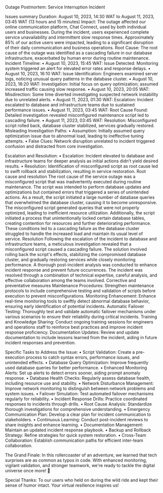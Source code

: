 Outage Postmortem: Service Interruption Incident

Issues summary
Duration: August 10, 2023, 14:30 WAT to August 11, 2023, 03:45 WAT (13 hours and 15 minutes)
Impact:
The outage affected our online communication platform, Chat Connect, used by both individual users and businesses. During the incident, users experienced complete service unavailability and intermittent slow response times. Approximately 85% of our active users were impacted, leading to a significant disruption of their daily communication and business operations.
Root Cause:
The root cause of the outage was identified as a cascading failure in our database infrastructure, exacerbated by human error during routine maintenance.
Incident Timeline:
•	August 10, 2023, 15:45 WAT: Issue Detected: Monitoring system triggered an alert for elevated error rates and response delays.
•	August 10, 2023, 16:10 WAT: Issue Identification: Engineers examined server logs, noticing unusual query patterns in the database cluster.
•	August 10, 2023, 18:20 WAT: Investigation: Initial focus on query optimization; assumed increased traffic causing slow response.
•	August 10, 2023, 20:05 WAT: Misdirection: Some time diverted investigating suspected network instability due to unrelated alerts.
•	August 11, 2023, 01:30 WAT: Escalation: Incident escalated to database and infrastructure teams due to sustained performance issues.
•	August 11, 2023, 03:45 WAT: Root Cause Found: Detailed investigation revealed misconfigured maintenance script led to cascading failure.
•	August 11, 2023, 03:45 WAT: Resolution: Misconfigured script rolled back, database cluster stabilized, services gradually restored.
Misleading Investigation Paths:
•	Assumption: Initially assumed query optimization issue due to abnormal load, leading to ineffective tuning attempts.
•	False Clues: Network disruption unrelated to incident triggered confusion and distracted from core investigation.


Escalation and Resolution:
•	Escalation: Incident elevated to database and infrastructure teams for deeper analysis as initial actions didn’t yield desired results.
•	Resolution: Identification of misconfigured script as root cause led to swift rollback and stabilization, resulting in service restoration.
Root cause and resolution
The root cause of the service outage was a misconfigured script that was inadvertently executed during routine maintenance. The script was intended to perform database updates and optimizations but contained errors that triggered a series of unintended actions. As a result, the script initiated a large number of database queries that overwhelmed the database cluster, causing it to become unresponsive. The misconfigured script generated queries that were not properly optimized, leading to inefficient resource utilization. Additionally, the script initiated a process that unintentionally locked certain database tables, creating contention for resources and further deteriorating performance. These conditions led to a cascading failure as the database cluster struggled to handle the increased load and maintain its usual level of service.
 Resolution
Following the escalation of the incident to database and infrastructure teams, a meticulous investigation revealed that a misconfigured script caused a cascading failure. The solution involved rolling back the script's effects, stabilizing the compromised database cluster, and gradually restoring services while closely monitoring performance. A thorough post-incident analysis was conducted to enhance incident response and prevent future occurrences. The incident was resolved through a combination of technical expertise, careful analysis, and effective collaboration among the teams involved.
Corrective and preventative measures
Maintenance Procedures: Strengthen maintenance protocols to include comprehensive testing and validation of scripts before execution to prevent misconfigurations.
Monitoring Enhancement: Enhance real-time monitoring tools to swiftly detect abnormal database behavior, ensuring early identification of potential incidents.
Automatic Failover Testing: Thoroughly test and validate automatic failover mechanisms under various scenarios to ensure their reliability during critical incidents.
Training and Knowledge Sharing: Conduct ongoing training sessions for engineers and operations staff to reinforce best practices and improve incident response proficiency.
Documentation Updates: Review and update documentation to include lessons learned from the incident, aiding in future incident responses and prevention.


Specific Tasks to Address the Issue:
•	Script Validation: Create a pre-execution process to catch syntax errors, performance issues, and unintended effects.
•	Database Query Optimization: Improve frequently used database queries for better performance.
•	Enhanced Monitoring Alerts: Set up alerts to detect errors sooner, aiding prompt anomaly response.
•	Database Health Checks: Regularly assess database health, including resource use and stability.
•	Network Disturbance Management: Improve network monitoring to distinguish between network problems and system issues.
•	Failover Simulation: Test automated failover mechanisms regularly for reliability.
•	Incident Response Drills: Practice coordinated responses to incidents through drills.
•	Root Cause Analysis: Standardize thorough investigations for comprehensive understanding.
•	Emergency Communication Plan: Develop a clear plan for incident communication to stakeholders.
•	Continuous Learning: Conduct post-incident reviews to share insights and enhance learning.
•	Documentation Management: Maintain an updated incident response playbook.
•	Backup and Rollback Strategy: Refine strategies for quick system restoration.
•	Cross-Team Collaboration: Establish communication paths for efficient inter-team collaboration.

The Grand Finale: In this rollercoaster of an adventure, we learned that tech surprises are as common as typos in code. With enhanced monitoring, vigilant validation, and stronger teamwork, we're ready to tackle the digital universe once more! 🚀

Special Thanks: To our users who held on during the wild ride and kept their sense of humor intact. Your virtual resilience inspires us!

